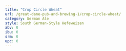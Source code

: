```yaml
---
title: "Crop Circle Wheat"
url: /great-dane-pub-and-brewing-1/crop-circle-wheat/
category: German Ale
style: South German-Style Hefeweizen
abv: 0
ibu: 0
srm: 0
upc: 0
---
```


